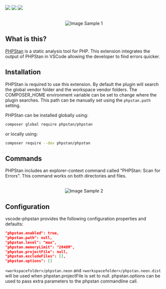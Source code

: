 [![](https://vsmarketplacebadge.apphb.com/version-short/calsmurf2904.vscode-phpstan.svg)](https://marketplace.visualstudio.com/items?itemName=calsmurf2904.vscode-phpstan)
[![](https://vsmarketplacebadge.apphb.com/installs-short/calsmurf2904.vscode-phpstan.svg)](https://marketplace.visualstudio.com/items?itemName=calsmurf2904.vscode-phpstan)
[![](https://vsmarketplacebadge.apphb.com/rating-short/calsmurf2904.vscode-phpstan.svg)](https://marketplace.visualstudio.com/items?itemName=calsmurf2904.vscode-phpstan)

<p align="center">
  <br />
  <img src="https://puu.sh/zkXAe/e727a924d6.png" alt="Image Sample 1" />
</p>

## What is this?

[PHPStan](https://github.com/phpstan/phpstan) is a static analysis tool for PHP. This extension integrates the output of PHPStan in VSCode allowing the developer to find errors quicker.

## Installation

PHPStan is required to use this extension. By default the plugin will search the global vendor folder and the workspace vendor folders.
The COMPOSER_HOME environment variable can be set to change where the plugin searches.
This path can be manually set using the ``phpstan.path`` setting.

PHPStan can be installed globally using:

```bash
composer global require phpstan/phpstan
```

or locally using:

```bash
composer require --dev phpstan/phpstan
```

## Commands

PHPStan includes an explorer-context command called "PHPStan: Scan for Errors". This command works on both directories and files.

<p align="center">
  <br />
  <img src="https://puu.sh/ApEKt/e7eabb4b1c.png" alt="Image Sample 2" />
</p>

## Configuration

vscode-phpstan provides the following configuration properties and defaults:

```json
"phpstan.enabled": true,
"phpstan.path": null,
"phpstan.level": "max",
"phpstan.memoryLimit": "2048M",
"phpstan.projectFile": null,
"phpstan.excludeFiles": [],
"phpstan.options": []
```

``<workspacefolder>/phpstan.neon`` and ``<workspacefolder>/phpstan.neon.dist`` will be used when phpstan.projectFile is set to null.
phpstan.options can be used to pass extra parameters to the phpstan commandline call.
